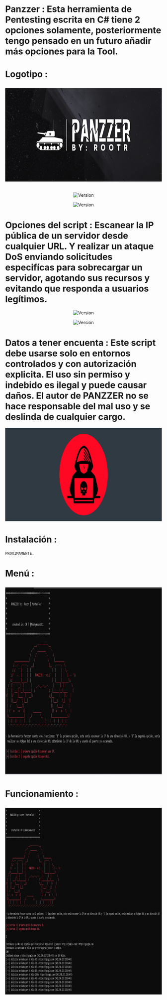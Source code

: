 # Panzzer : Esta herramienta de Pentesting escrita en C# tiene 2 opciones solamente, posteriormente tengo pensado en un futuro añadir más opciones para la Tool.

# Logotipo : <p align="center"> <img width="800" height="300" src="https://github.com/Rootteadoorg/PANZZER/blob/main/Fotos/Logotipo%20Panzzer.png"> </pag>

<p align="center"><img width="200px" alt="Version" src="https://img.shields.io/badge/PANZZER-grey.svg?style=for-the-glag"/></p>
<p align="center"><img width="150px" alt="Version" src="https://img.shields.io/badge/version-1.1-grey.svg?style=for-the-glag"/></p>

# Opciones del script : Escanear la IP pública de un servidor desde cualquier URL. Y realizar un ataque DoS enviando solicitudes especifícas para sobrecargar un servidor, agotando sus recursos y evitando que responda a usuarios legítimos.

<p align="center"><img width="150px" alt="Version" src="https://img.shields.io/badge/SDK .NET-8.0-red.svg?style=for-the-glag"/></p>
<p align="center"><img width="150px" alt="Version" src="https://img.shields.io/badge/C-(sharp)-blue.svg?style=for-the-moon"/></p>

# Datos a tener encuenta : Este script debe usarse solo en entornos controlados y con autorización explicita. El uso sin permiso y indebido es ilegal y puede causar daños. El autor de PANZZER no se hace responsable del mal uso y se deslinda de cualquier cargo.

<p align="center"> <img width="900" height="300" src="https://github.com/Rootteadoorg/PANZZER/blob/main/Fotos/warning.png"> </pag>

# Instalación : 
```bash
PROXIMAMENTE.
```
# Menú : <p align="center"> <img width="1000" height="600" src="https://github.com/Rootteadoorg/PANZZER/blob/main/Fotos/Men%C3%BA.png"> </pag>

# Funcionamiento : <p align="center"> <img width="1000" height="600" src="https://github.com/Rootteadoorg/PANZZER/blob/main/Fotos/funcionamiento.png"> </pag>
